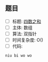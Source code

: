 ## 题目
- [ ] 标题: [四数之和]( https://leetcode-cn.com/problems/4sum/)
- [ ] 主体: 数组
- [ ] 算法: 双指针
- [ ] 时间复杂度: O()
- [ ] 代码:
```go
niu bi wo wo
```
